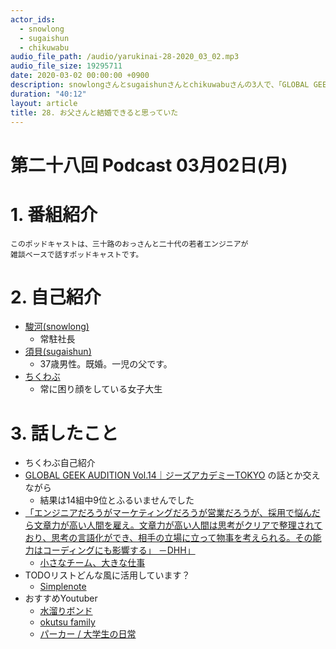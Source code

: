 ```yaml
---
actor_ids:
  - snowlong
  - sugaishun
  - chikuwabu
audio_file_path: /audio/yarukinai-28-2020_03_02.mp3
audio_file_size: 19295711
date: 2020-03-02 00:00:00 +0900
description: snowlongさんとsugaishunさんとchikuwabuさんの3人で、「GLOBAL GEEK AUDITION Vol.14」「TODOリスト」「おすすめYoutuber」について話しました。
duration: "40:12"
layout: article
title: 28. お父さんと結婚できると思っていた
---
```


# 第二十八回 Podcast 03月02日(月)

# 1. 番組紹介
    このポッドキャストは、三十路のおっさんと二十代の若者エンジニアが
    雑談ベースで話すポッドキャストです。

# 2. 自己紹介
- [駿河(snowlong)](https://twitter.com/_snowlong)
    - 常駐社長
- [須貝(sugaishun)](https://twitter.com/sugaishun)
    - 37歳男性。既婚。一児の父です。
- [ちくわぶ](https://twitter.com/_chikuwa_bu_)
    - 常に困り顔をしている女子大生

# 3. 話したこと
- ちくわぶ自己紹介
- [GLOBAL GEEK AUDITION Vol.14｜ジーズアカデミーTOKYO](https://gsacademy.tokyo/demoday/) の話とか交えながら
    - 結果は14組中9位とふるいませんでした
- [「エンジニアだろうがマーケティングだろうが営業だろうが、採用で悩んだら文章力が高い人間を雇え。文章力が高い人間は思考がクリアで整理されており、思考の言語化ができ、相手の立場に立って物事を考えられる。その能力はコーディングにも影響する」 －DHH」](https://twitter.com/amado_tech/status/1215771053034786818)
    - [小さなチーム、大きな仕事](http://www.amazon.co.jp/exec/obidos/ASIN/B01NCJVL06/31415q2-22/ref=nosim/)
- TODOリストどんな風に活用しています？
    - [Simplenote](https://simplenote.com/)
- おすすめYoutuber
    - [水溜りボンド](https://www.youtube.com/channel/UCpOjLndjOqMoffA-fr8cbKA)
    - [okutsu family](https://www.youtube.com/channel/UCDp81Ld8M62ptABkMxc5Z2Q)
    - [パーカー / 大学生の日常](https://www.youtube.com/channel/UCBOW9JS4366gwX_rFFgZNTw)
